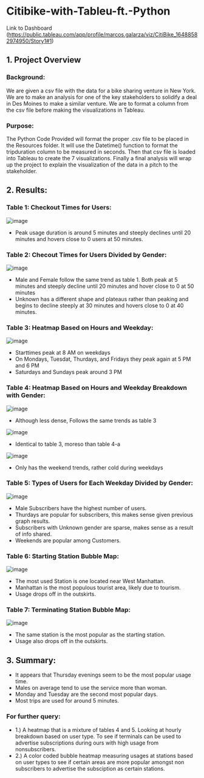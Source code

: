 # Citibike-with-Tableu-ft.-Python
Link to Dashboard (https://public.tableau.com/app/profile/marcos.galarza/viz/CitiBike_16488582974950/Story1#1)
## 1. Project Overview
### Background:
We are given a csv file with the data for a bike sharing venture in New York. We are to make an analysis for one of the key stakeholders to solidify a deal in Des Moines to make a similar venture. We are to format a column from the csv file before making the visualizations in Tableau.
### Purpose:
The Python Code Provided will format the proper .csv file to be placed in the Resources folder. It will use the Datetime() function to format the tripduration column to be measured in seconds. Then that csv file is loaded into Tableau to create the 7 visualizations. Finally a final analysis will wrap up the project to explain the visualization of the data in a pitch to the stakeholder.
## 2. Results:
### Table 1: Checkout Times for Users:

![image](https://user-images.githubusercontent.com/71575748/161404097-34d5bc24-a75a-4edb-8d28-1b89cbdc61ae.png)

- Peak usage duration is around 5 minutes and steeply declines until 20 minutes and hovers close to 0 users at 50 minutes.

### Table 2: Checout Times for Users Divided by Gender:

![image](https://user-images.githubusercontent.com/71575748/161404119-37bff8f1-447c-4cc4-994d-bf52e7233e49.png)

- Male and Female follow the same trend as table 1. Both peak at 5 minutes and steeply decline until 20 minutes and hover close to 0 at 50 minutes
- Unknown has a different shape and plateaus rather than peaking and begins to decline steeply at 30 minutes and hovers close to 0 at 40 minutes.

### Table 3: Heatmap Based on Hours and Weekday:

![image](https://user-images.githubusercontent.com/71575748/161404130-ea0469cd-5e09-4239-a84e-2dfd0083f8c1.png)

- Starttimes peak at 8 AM on weekdays
- On Mondays, Tuesdat, Thurdays, and Fridays they peak again at 5 PM and 6 PM
- Saturdays and Sundays peak around 3 PM

### Table 4: Heatmap Based on Hours and Weekday Breakdown with Gender:

![image](https://user-images.githubusercontent.com/71575748/161404148-a41b6148-36ac-46fe-bc5a-4b099a0ce18a.png)

- Although less dense, Follows the same trends as table 3

![image](https://user-images.githubusercontent.com/71575748/161404155-3374dbf9-e2a1-4d6f-bfd5-367f279ca300.png)

- Identical to table 3, moreso than table 4-a

![image](https://user-images.githubusercontent.com/71575748/161404162-7bd134fd-ab9f-403c-ac22-d093e03f8f41.png)

- Only has the weekend trends, rather cold during weekdays

### Table 5: Types of Users for Each Weekday Divided by Gender:

![image](https://user-images.githubusercontent.com/71575748/161404336-9fd6087c-a571-420b-b3bb-1dc1d13036ee.png)

- Male Subscribers have the highest number of users.
- Thurdays are popular for subscribers, this makes sense given previous graph results.
- Subscribers with Unknown gender are sparse, makes sense as a result of info shared.
- Weekends are popular among Customers.

### Table 6: Starting Station Bubble Map:

![image](https://user-images.githubusercontent.com/71575748/161404375-cfa905c3-779b-4577-8a37-f9a2a202eed5.png)

- The most used Station is one located near West Manhattan.
- Manhattan is the most populous tourist area, likely due to tourism.
- Usage drops off in the outskirts.

### Table 7: Terminating Station Bubble Map:

![image](https://user-images.githubusercontent.com/71575748/161404362-b7d52632-b50f-404e-80c3-9e43a92a0c92.png)

- The same station is the most popular as the starting station.
- Usage also drops off in the outskirts.

## 3. Summary:
- It appears that Thursday evenings seem to be the most popular usage time.
- Males on average tend to use the service more than woman.
- Monday and Tuesday are the second most popular days.
- Most trips are used for around 5 minutes.
### For further query:
- 1.) A heatmap that is a mixture of tables 4 and 5. Looking at hourly breakdown based on user type. To see if terminals can be used to advertise subscriptions during ours with high usage from nonsubscribers.
- 2.) A color coded bubble heatmap measuring usages at stations based on user types to see if certain areas are more popular amongst non subscribers to advertise the subsciption as certain stations.
